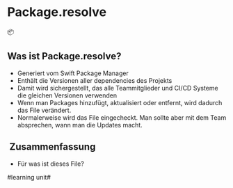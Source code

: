 # Package.resolve
📦

## Was ist Package.resolve?
- Generiert vom Swift Package Manager
- Enthält die Versionen aller dependencies des Projekts
- Damit wird sichergestellt, das alle Teammitglieder und CI/CD Systeme die gleichen Versionen verwenden
- Wenn man Packages hinzufügt, aktualisiert oder entfernt, wird dadurch das File verändert.
- Normalerweise wird das File eingecheckt. Man sollte aber mit dem Team absprechen, wann man die Updates macht.

##  Zusammenfassung
- Für was ist dieses File?

#learning unit#